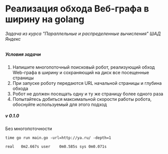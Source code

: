 # Реализация обхода Веб-графа в ширину на golang

###### Задача из курса "Параллельные и распределенные вычисления" ШАД Яндекс

##### Условия задачи

1. Напишите многопоточный поисковый робот, реализующий обход Web-графа в ширину  и сохраняющий на диск все посещенные страницы
2. При запуске роботу передаются URL начальной страницы и глубина обхода
3. Робот не должен посещать одну и ту же страницу более одного раза
4. Попытайтесь добиться максимальной скорости работы робота, обоснуйте используемый для этого подход

##### v 0.1.0 

Без многопоточности

`time go run main.go -url=http://ya.ru/ -depth=1`

`real	0m2.667s
user	0m0.585s
sys	0m0.071s`
